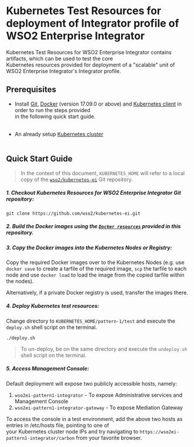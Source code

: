 # Kubernetes Test Resources for deployment of Integrator profile of WSO2 Enterprise Integrator

Kubernetes Test Resources for WSO2 Enterprise Integrator contains artifacts, which can be used to test the core<br>
Kubernetes resources provided for deployment of a "scalable" unit of WSO2 Enterprise Integrator's Integrator profile.

## Prerequisites

* Install [Git](https://git-scm.com/book/en/v2/Getting-Started-Installing-Git), [Docker](https://www.docker.com/get-docker)
(version 17.09.0 or above) and [Kubernetes client](https://kubernetes.io/docs/tasks/tools/install-kubectl/)
in order to run the steps provided<br>in the following quick start guide.<br><br>

* An already setup [Kubernetes cluster](https://kubernetes.io/docs/setup/pick-right-solution/)<br><br>
 
## Quick Start Guide

>In the context of this document, `KUBERNETES_HOME` will refer to a local copy of the [`wso2/kubernetes-ei`](https://github.com/wso2/kubernetes-ei/)
Git repository.<br>

##### 1. Checkout Kubernetes Resources for WSO2 Enterprise Integrator Git repository:

```
git clone https://github.com/wso2/kubernetes-ei.git
```

##### 2. Build the Docker images using the [`Docker resources`](../../dockerfiles) provided in this repository.

##### 3. Copy the Docker images into the Kubernetes Nodes or Registry:

Copy the required Docker images over to the Kubernetes Nodes (e.g. use `docker save` to create a tarfile of the 
required image, `scp` the tarfile to each node and use `docker load` to load the image from the copied tarfile 
within the nodes).

Alternatively, if a private Docker registry is used, transfer the images there.

##### 4. Deploy Kubernetes test resources:

Change directory to `KUBERNETES_HOME/pattern-1/test` and execute the `deploy.sh` shell script on the terminal.

```
./deploy.sh
```
>To un-deploy, be on the same directory and execute the `undeploy.sh` shell script on the terminal.

##### 5. Access Management Console:

Default deployment will expose two publicly accessible hosts, namely: <br>
1. `wso2ei-pattern1-integrator` - To expose Administrative services and Management Console <br>
2. `wso2ei-pattern1-integrator-gateway` - To expose Mediation Gateway <br>

To access the console in a test environment, add the above two hosts as entries in /etc/hosts file, pointing to one of<br>
your Kubernetes cluster node IPs and try navigating to `https://wso2ei-pattern1-integrator/carbon` from your favorite browser.

